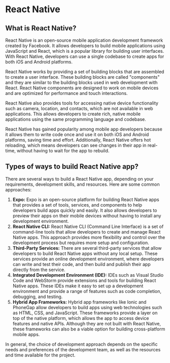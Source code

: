 # React Native
<h2><b>What is React Native?</b></h2>
React Native is an open-source mobile application development framework created by Facebook. It allows developers to build mobile applications using JavaScript and React, which is a popular library for building user interfaces. With React Native, developers can use a single codebase to create apps for both iOS and Android platforms.

React Native works by providing a set of building blocks that are assembled to create a user interface. These building blocks are called "components" and they are similar to the building blocks used in web development with React. React Native components are designed to work on mobile devices and are optimized for performance and touch interactions.

React Native also provides tools for accessing native device functionality such as camera, location, and contacts, which are not available in web applications. This allows developers to create rich, native mobile applications using the same programming language and codebase.

React Native has gained popularity among mobile app developers because it allows them to write code once and use it on both iOS and Android platforms, saving time and effort. Additionally, React Native offers hot reloading, which means developers can see changes in their app in real-time, without having to wait for the app to rebuild.

<h2><b>Types of ways to build React Native app?</b></h2>
There are several ways to build a React Native app, depending on your requirements, development skills, and resources. Here are some common approaches:
<ol>
<li><b>Expo:</b> Expo is an open-source platform for building React Native apps that provides a set of tools, services, and components to help developers build apps quickly and easily. It also allows developers to preview their apps on their mobile devices without having to install any development environment.</li>

<li><b>React Native CLI:</b> React Native CLI (Command Line Interface) is a set of command-line tools that allow developers to create and manage React Native apps. This approach provides more flexibility and control over the development process but requires more setup and configuration.</li>

<li><b>Third-Party Services:</b> There are several third-party services that allow developers to build React Native apps without any local setup. These services provide an online development environment, where developers can write and test their code, and then build and publish their app directly from the service.</li>

<li><b>Integrated Development Environment (IDE):</b> IDEs such as Visual Studio Code and WebStorm provide extensions and tools for building React Native apps. These IDEs make it easy to set up a development environment and provide a range of features such as code completion, debugging, and testing.</li>

<li><b>Hybrid App Frameworks:</b> Hybrid app frameworks like Ionic and PhoneGap allow developers to build apps using web technologies such as HTML, CSS, and JavaScript. These frameworks provide a layer on top of the native platform, which allows the app to access device features and native APIs. Although they are not built with React Native, these frameworks can also be a viable option for building cross-platform mobile apps.</li>
</ol>

In general, the choice of development approach depends on the specific needs and preferences of the development team, as well as the resources and time available for the project.
